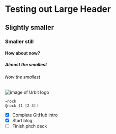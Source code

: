 # Testing out Large Header
## Slightly smaller
### Smaller still
#### How about now?
##### Almost the smallest
###### Now the smallest

![image of Urbit logo](https://upload.wikimedia.org/wikipedia/commons/thumb/f/fe/Urbit_Logo.svg/225px-Urbit_Logo.svg.png)

```
~nock
@nock [1 [2 3]]
```

- [X] Complete GitHub intro
- [X] Start blog
- [ ] Finish pitch deck
